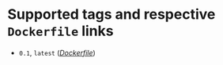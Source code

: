 # Supported tags and respective `Dockerfile` links
 - `0.1`, `latest` (*[Dockerfile](https://github.com/thedrum-developers/docker-frontend-build/blob/master/Dockerfile)*)

